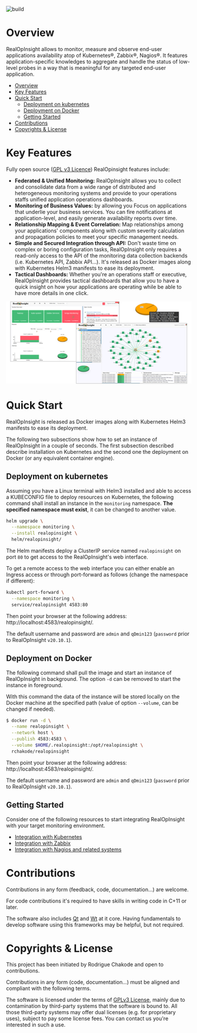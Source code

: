 
![build](https://github.com/rchakode/realopinsight/workflows/CI/badge.svg)

# Overview
RealOpInsight allows to monitor, measure and observe end-user applications availability atop of Kubernetes®, Zabbix®, Nagios®. It features application-specific knowledges to aggregate and handle the status of low-level probes in a way that is meaningful for any targeted end-user application.

- [Overview](#overview)
- [Key Features](#key-features)
- [Quick Start](#quick-start)
    - [Deployment on kubernetes](#deployment-on-kubernetes)
    - [Deployment on Docker](#deployment-on-docker)
    - [Getting Started](#getting-started)
- [Contributions](#contributions)
- [Copyrights & License](#copyrights--license)

# Key Features
Fully open source ([GPL v3 Licence](LICENSE)) RealOpinsight features include:
* **Federated & Unified Monitoring:** RealOpInsight allows you to collect and consolidate data from a wide range of distributed and heterogeneous monitoring systems and provide to your operations staffs unified application operations dashboards.
* **Monitoring of Business Values:** by allowing you Focus on applications that underlie your business services. You can fire notifications at application-level, and easily generate availability reports over time.
* **Relationship Mapping & Event Correlation:** Map relationships among your applications' components along with custom severity calculation and propagation policies to meet your specific management needs.
* **Simple and Secured Integration through API:** Don't waste time on complex or boring configuration tasks, RealOpInsight only requires a read-only access to the API of the monitoring data collection backends (i.e. Kubernetes API, Zabbix API...). It's released as Docker images along with Kubernetes Helm3 manifests to ease its deployment.
* **Tactical Dashboards:** Whether you're an operations staff or executive, RealOpInsight provides tactical dashboards that allow you to have a quick insight on how your applications are operating while be able to have more details in one click.

![](./images/banners/screenshots.png)

# Quick Start
RealOpInsight is released as Docker images along with Kubernetes Helm3 manifests to ease its deployment.

The following two subsections show how to set an instance of RealOpInsight in a couple of seconds. The first subsection described describe installation on Kubernetes and the second one the deployment on Docker (or any equivalent container engine).

## Deployment on kubernetes
Assuming you have a Linux terminal with Helm3 installed and able to access a KUBECONFIG file to deploy resources on Kubernetes, the following command shall install an instance in the `monitoring` namespace. **The specified namespace must exist**, it can be changed to another value.

```bash
helm upgrade \
  --namespace monitoring \
  --install realopinsight \
  helm/realopinsight/
```

The Helm manifests deploy a ClusterIP service named `realopinsight` on port `80` to get access to the RealOpInsight's web interface.

To get a remote access to the web interface you can either enable an Ingress access or through port-forward as follows (change the namespace if different):


```bash
kubectl port-forward \
  --namespace monitoring \
  service/realopinsight 4583:80
```

Then point your browser at the following address: http://localhost:4583/realopinsight/.

The default username and password are `admin` and `qDmin123` (`password` prior to RealOpInsight `v20.10.1`).

## Deployment on Docker
The following command shall pull the image and start an instance of RealOpInsight in background. The option `-d` can be removed to start the instance in foreground.

With this command the data of the instance will be stored locally on the Docker machine at the specified path (value of option `--volume`, can be changed if needed).

```bash
$ docker run -d \
  --name realopinsight \
  --network host \
  --publish 4583:4583 \
  --volume $HOME/.realopinsight:/opt/realopinsight \
  rchakode/realopinsight
```

Then point your browser at the following address: http://localhost:4583/realopinsight/.

The default username and password are `admin` and `qDmin123` (`password` prior to RealOpInsight `v20.10.1`).


## Getting Started
Consider one of the following resources to start integrating RealOpInsight with your target monitoring environment.
* [Integration with Kubernetes](https://realopinsight.com/docs/quickstart-kubernetes-dashboard/)
* [Integration with Zabbix](https://realopinsight.com/docs/quickstart-zabbix-dashboard/)
* [Integration with Nagios and related systems](https://realopinsight.com/docs/quickstart-nagios-icinga-centreon-dashboard/)


# Contributions
Contributions in any form (feedback, code, documentation...) are welcome.

For code contributions it's required to have skills in writing code in C+11 or later.

The software also includes [Qt](https://www.qt.io/) and [Wt](https://www.webtoolkit.eu/wt) at it core. Having fundamentals to develop software using this frameworks may be helpful, but not required.

# Copyrights & License
This project has been initiated by Rodrigue Chakode and open to contributions.

Contributions in any form (code, documentation...) must be aligned and compliant with the following terms.

The software is licensed under the terms of [GPLv3 License](LICENSE), mainly due to contamination by third-party systems that the software is bound to. All those third-party systems may offer dual licenses (e.g. for proprietary uses), subject to pay some license fees. You can contact us you're interested in such a use.
